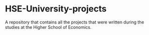 # HSE-University-projects
A repository that contains all the projects that were written during the studies at the Higher School of Economics.
